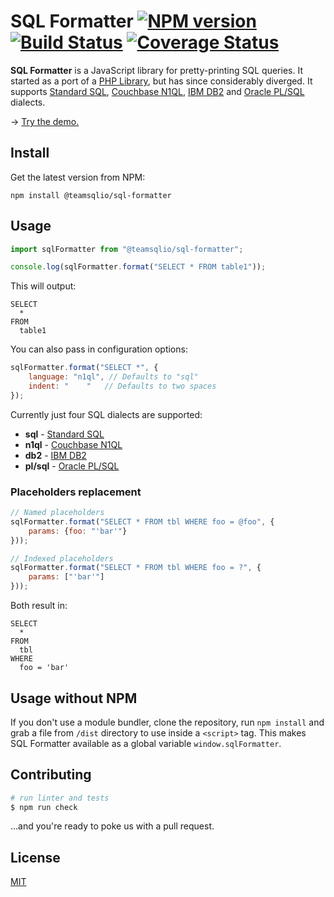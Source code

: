 # SQL Formatter [![NPM version](https://img.shields.io/npm/v/@teamsqlio/sql-formatter.svg)](https://npmjs.com/package/@teamsqlio/sql-formatter) [![Build Status](https://travis-ci.org/zeroturnaround/sql-formatter.svg?branch=master)](https://travis-ci.org/zeroturnaround/sql-formatter) [![Coverage Status](https://coveralls.io/repos/github/zeroturnaround/sql-formatter/badge.svg?branch=master)](https://coveralls.io/github/zeroturnaround/sql-formatter?branch=master)

**SQL Formatter** is a JavaScript library for pretty-printing SQL queries.
It started as a port of a [PHP Library][], but has since considerably diverged.
It supports [Standard SQL][], [Couchbase N1QL][], [IBM DB2][] and [Oracle PL/SQL][]  dialects.

&rarr; [Try the demo.](https://zeroturnaround.github.io/sql-formatter/)

## Install

Get the latest version from NPM:

```
npm install @teamsqlio/sql-formatter
```

## Usage

```js
import sqlFormatter from "@teamsqlio/sql-formatter";

console.log(sqlFormatter.format("SELECT * FROM table1"));
```

This will output:

```
SELECT
  *
FROM
  table1
```

You can also pass in configuration options:

```js
sqlFormatter.format("SELECT *", {
    language: "n1ql", // Defaults to "sql"
    indent: "    "   // Defaults to two spaces
});
```

Currently just four SQL dialects are supported:

- **sql** - [Standard SQL][]
- **n1ql** - [Couchbase N1QL][]
- **db2** - [IBM DB2][]
- **pl/sql** - [Oracle PL/SQL][]

### Placeholders replacement

```js
// Named placeholders
sqlFormatter.format("SELECT * FROM tbl WHERE foo = @foo", {
    params: {foo: "'bar'"}
}));

// Indexed placeholders
sqlFormatter.format("SELECT * FROM tbl WHERE foo = ?", {
    params: ["'bar'"]
}));
```

Both result in:

```
SELECT
  *
FROM
  tbl
WHERE
  foo = 'bar'
```

## Usage without NPM

If you don't use a module bundler, clone the repository, run `npm install` and grab a file from `/dist` directory to use inside a `<script>` tag.
This makes SQL Formatter available as a global variable `window.sqlFormatter`.

## Contributing

```bash
# run linter and tests
$ npm run check
```

...and you're ready to poke us with a pull request.

## License

[MIT](https://github.com/zeroturnaround/sql-formatter/blob/master/LICENSE)

[PHP library]: https://github.com/jdorn/sql-formatter
[Standard SQL]: https://en.wikipedia.org/wiki/SQL:2011
[Couchbase N1QL]: http://www.couchbase.com/n1ql
[IBM DB2]: https://www.ibm.com/analytics/us/en/technology/db2/
[Oracle PL/SQL]: http://www.oracle.com/technetwork/database/features/plsql/index.html
